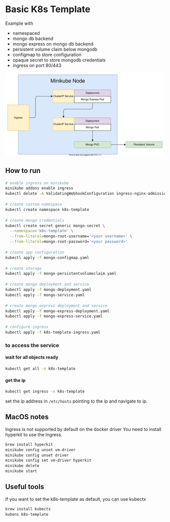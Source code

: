 # Basic K8s Template

Example with

* namespaced
* mongo db backend
* mongo express on mongo db backend
* persistent volume claim below mongodb
* configmap to store configuration
* opaque secret to store mongodb credentials
* ingress on port 80/443

![node diagram](docs/node.svg?raw=true "Node Diagram")

## How to run

```bash
# enable ingress on minikube
minikube addons enable ingress
kubectl delete -A ValidatingWebhookConfiguration ingress-nginx-admission

# create custom namespace
kubectl create namespace k8s-template

# create mongo credentials
kubectl create secret generic mongo-secret \
  --namespace='k8s-template' \
  --from-literal=mongo-root-username='<your username>' \
  --from-literal=mongo-root-password='<your password>'

# create app configuration
kubectl apply -f mongo-configmap.yaml

# create storage
kubectl apply -f mongo-persistentvolumeclaim.yaml

# create mongo deployment and service
kubectl apply -f mongo-deployment.yaml
kubectl apply -f mongo-service.yaml

# create mongo express deployment and service
kubectl apply -f mongo-express-deployment.yaml
kubectl apply -f mongo-express-service.yaml

# configure ingress
kubectl apply -f k8s-template-ingress.yaml 
```

### to access the service

#### wait for all objects ready

```bash
kubectl get all -n k8s-template
```

#### get the ip

```bash
kubectl get ingress -n k8s-template
```

set the ip address in `/etc/hosts` pointing to the ip and navigate to ip.

## MacOS notes

Ingress is not supported by default on the docker driver You need to install hyperkit to use the Ingress.

```bash
brew install hyperkit
minikube config unset vm-driver
minikube config unset driver
minikube config set vm-driver hyperkit
minikube delete
minikube start
```

## Useful tools

If you want to set the k8s-template as default, you can use kubectx

```bash
brew install kubectx
kubens k8s-template
```
